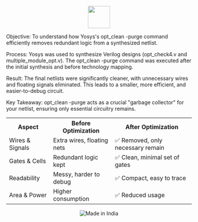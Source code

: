 <p align="center">
  <img src="https://img.icons8.com/color/452/india.png" width="60"/>
  <br/>
</p>

Objective: To understand how Yosys's opt_clean -purge command efficiently removes redundant logic from a synthesized netlist.

Process: Yosys was used to synthesize Verilog designs (opt_check4.v and multiple_module_opt.v). The opt_clean -purge command was executed after the initial synthesis and before technology mapping.

Result: The final netlists were significantly cleaner, with unnecessary wires and floating signals eliminated. This leads to a smaller, more efficient, and easier-to-debug circuit.

Key Takeaway: opt_clean -purge acts as a crucial "garbage collector" for your netlist, ensuring only essential circuitry remains.

<table>
  <tr>
    <th>Aspect</th>
    <th>Before Optimization</th>
    <th>After Optimization</th>
  </tr>
  <tr>
    <td>Wires & Signals</td>
    <td>Extra wires, floating nets</td>
    <td>✅ Removed, only necessary remain</td>
  </tr>
  <tr>
    <td>Gates & Cells</td>
    <td>Redundant logic kept</td>
    <td>✅ Clean, minimal set of gates</td>
  </tr>
  <tr>
    <td>Readability</td>
    <td>Messy, harder to debug</td>
    <td>✅ Compact, easy to trace</td>
  </tr>
  <tr>
    <td>Area & Power</td>
    <td>Higher consumption</td>
    <td>✅ Reduced usage</td>
  </tr>
</table>

 <p align="center">
  <img src="https://img.shields.io/badge/Made%20in-India-FF9933?style=for-the-badge&logo=india&logoColor=white" alt="Made in India"/>
</p>
